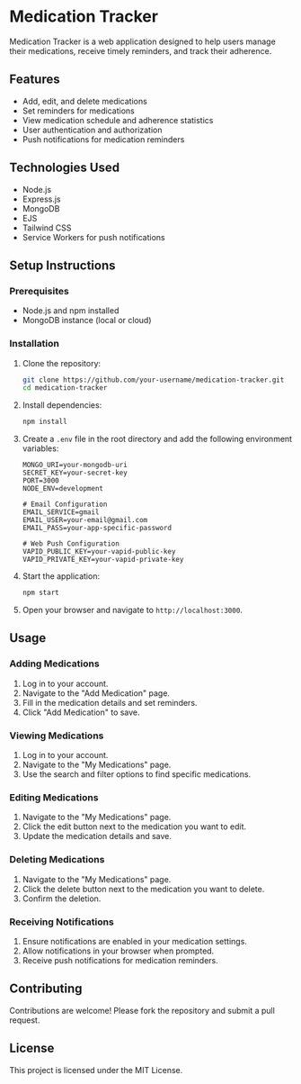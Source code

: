 # Medication Tracker

Medication Tracker is a web application designed to help users manage their medications, receive timely reminders, and track their adherence.

## Features

- Add, edit, and delete medications
- Set reminders for medications
- View medication schedule and adherence statistics
- User authentication and authorization
- Push notifications for medication reminders

## Technologies Used

- Node.js
- Express.js
- MongoDB
- EJS
- Tailwind CSS
- Service Workers for push notifications

## Setup Instructions

### Prerequisites

- Node.js and npm installed
- MongoDB instance (local or cloud)

### Installation

1. Clone the repository:

    ```bash
    git clone https://github.com/your-username/medication-tracker.git
    cd medication-tracker
    ```

2. Install dependencies:

    ```bash
    npm install
    ```

3. Create a `.env` file in the root directory and add the following environment variables:

    ```properties
    MONGO_URI=your-mongodb-uri
    SECRET_KEY=your-secret-key
    PORT=3000
    NODE_ENV=development

    # Email Configuration
    EMAIL_SERVICE=gmail
    EMAIL_USER=your-email@gmail.com
    EMAIL_PASS=your-app-specific-password

    # Web Push Configuration
    VAPID_PUBLIC_KEY=your-vapid-public-key
    VAPID_PRIVATE_KEY=your-vapid-private-key
    ```

4. Start the application:

    ```bash
    npm start
    ```

5. Open your browser and navigate to `http://localhost:3000`.

## Usage

### Adding Medications

1. Log in to your account.
2. Navigate to the "Add Medication" page.
3. Fill in the medication details and set reminders.
4. Click "Add Medication" to save.

### Viewing Medications

1. Log in to your account.
2. Navigate to the "My Medications" page.
3. Use the search and filter options to find specific medications.

### Editing Medications

1. Navigate to the "My Medications" page.
2. Click the edit button next to the medication you want to edit.
3. Update the medication details and save.

### Deleting Medications

1. Navigate to the "My Medications" page.
2. Click the delete button next to the medication you want to delete.
3. Confirm the deletion.

### Receiving Notifications

1. Ensure notifications are enabled in your medication settings.
2. Allow notifications in your browser when prompted.
3. Receive push notifications for medication reminders.

## Contributing

Contributions are welcome! Please fork the repository and submit a pull request.

## License

This project is licensed under the MIT License.